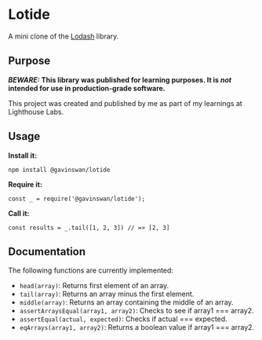 # Lotide

A mini clone of the [Lodash](https://lodash.com) library.

## Purpose

**_BEWARE:_ This library was published for learning purposes. It is _not_ intended for use in production-grade software.**

This project was created and published by me as part of my learnings at Lighthouse Labs. 

## Usage

**Install it:**

`npm install @gavinswan/lotide`

**Require it:**

`const _ = require('@gavinswan/lotide');`

**Call it:**

`const results = _.tail([1, 2, 3]) // => [2, 3]`

## Documentation

The following functions are currently implemented:

* `head(array)`: Returns first element of an array.
* `tail(array)`: Returns an array minus the first element.
* `middle(array)`: Returns an array containing the middle of an array.
* `assertArraysEqual(array1, array2)`: Checks to see if array1 === array2.
* `assertEqual(actual, expected)`: Checks if actual === expected.
* `eqArrays(array1, array2)`: Returns a boolean value if array1 === array2.